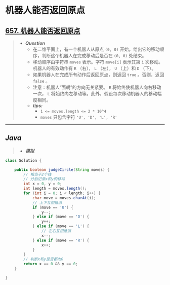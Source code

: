 # 机器人能否返回原点

## [657. 机器人能否返回原点](https://leetcode.cn/problems/robot-return-to-origin/)

> - ***Question***
>   - 在二维平面上，有一个机器人从原点 `(0, 0)` 开始。给出它的移动顺序，判断这个机器人在完成移动后是否在 `(0, 0)` 处结束。
>   - 移动顺序由字符串 `moves` 表示。字符 `move[i]` 表示其第 `i` 次移动。机器人的有效动作有 `R` （右）， `L` （左）， `U` （上）和  `D` （下）。
>   - 如果机器人在完成所有动作后返回原点，则返回 `true` 。否则，返回 `false` 。
>   - 注意：机器人“面朝”的方向无关紧要。 `R` 将始终使机器人向右移动一次， `L` 将始终向左移动等。此外，假设每次移动机器人的移动幅度相同。
>   - ***tips:***
>     - `1 <= moves.length <= 2 * 10^4`
>     - `moves` 只包含字符 `'U', 'D', 'L', 'R'`

---

## *Java*

> - ***模拟***

```java
class Solution {

    public boolean judgeCircle(String moves) {
        // 相当于2个栈
        // 分别记录x和y的移动
        int x = 0, y = 0;
        int length = moves.length();
        for (int i = 0; i < length; i++) {
            char move = moves.charAt(i);
            // 上下互相抵消
            if (move == 'U') {
                y--;
            } else if (move == 'D') {
                y++;
            } else if (move == 'L') {
                // 左右互相抵消
                x--;
            } else if (move == 'R') {
                x++;
            }
        }
        // 判断x和y是否都为0
        return x == 0 && y == 0;
    }

}
```
